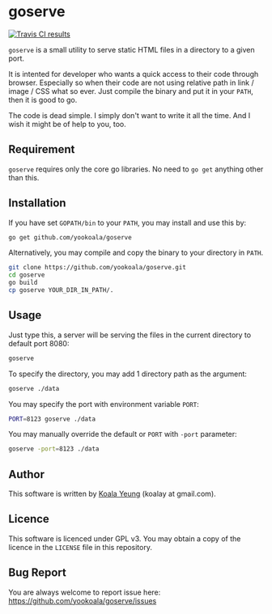 goserve
=======

[![Travis CI results][travis]](https://travis-ci.org/yookoala/goserve)

[travis]: https://api.travis-ci.org/yookoala/goserve.svg?branch=master

`goserve` is a small utility to serve static HTML files in a directory to a given port.

It is intented for developer who wants a quick access to their code through browser. Especially so when their code are not using relative path in link / image / CSS what so ever. Just compile the binary and put it in your `PATH`, then it is good to go.

The code is dead simple. I simply don't want to write it all the time. And I wish it might be of help to you, too.


Requirement
-----------
`goserve` requires only the core go libraries. No need to `go get` anything other than this.


Installation
------------
If you have set `GOPATH/bin` to your `PATH`, you may install and use this by:

```sh
go get github.com/yookoala/goserve
```

Alternatively, you may compile and copy the binary to your directory in `PATH`.

```sh
git clone https://github.com/yookoala/goserve.git
cd goserve
go build
cp goserve YOUR_DIR_IN_PATH/.
```


Usage
-----

Just type this, a server will be serving the files in the current directory to default port 8080:

```sh
goserve
```

To specify the directory, you may add 1 directory path as the argument:

```sh
goserve ./data
```

You may specify the port with environment variable `PORT`:

```sh
PORT=8123 goserve ./data
```

You may manually override the default or `PORT` with `-port` parameter:
```sh
goserve -port=8123 ./data
```


Author
------
This software is written by [Koala Yeung](https://github.com/yookoala) (koalay at gmail.com).


Licence
-------
This software is licenced under GPL v3. You may obtain a copy of the licence in the `LICENSE` file in this repository.


Bug Report
----------
You are always welcome to report issue here:
https://github.com/yookoala/goserve/issues